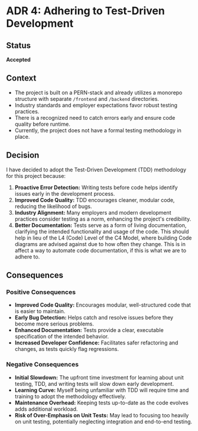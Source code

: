 # ADR 4: Adhering to Test-Driven Development

## Status

**Accepted**

## Context

- The project is built on a PERN-stack and already utilizes a monorepo structure with separate `/frontend` and `/backend` directories.
- Industry standards and employer expectations favor robust testing practices.
- There is a recognized need to catch errors early and ensure code quality before runtime.
- Currently, the project does not have a formal testing methodology in place.

## Decision

I have decided to adopt the Test-Driven Development (TDD) methodology for this project because:

1. **Proactive Error Detection:** Writing tests before code helps identify issues early in the development process.
2. **Improved Code Quality:** TDD encourages cleaner, modular code, reducing the likelihood of bugs.
3. **Industry Alignment:** Many employers and modern development practices consider testing as a norm, enhancing the project's credibility.
4. **Better Documentation:** Tests serve as a form of living documentation, clarifying the intended functionality and usage of the code. This should help in lieu of the L4 (Code) Level of the C4 Model, where building Code diagrams are advised against due to how often they change. This is in affect a way to automate code documentation, if this is what we are to adhere to.

## Consequences

### Positive Consequences

- **Improved Code Quality:** Encourages modular, well-structured code that is easier to maintain.
- **Early Bug Detection:** Helps catch and resolve issues before they become more serious problems.
- **Enhanced Documentation:** Tests provide a clear, executable specification of the intended behavior.
- **Increased Developer Confidence:** Facilitates safer refactoring and changes, as tests quickly flag regressions.

### Negative Consequences

- **Initial Slowdown:** The upfront time investment for learning about unit testing, TDD, and writing tests will slow down early development.
- **Learning Curve:** Myself being unfamiliar with TDD will require time and training to adopt the methodology effectively.
- **Maintenance Overhead:** Keeping tests up-to-date as the code evolves adds additional workload.
- **Risk of Over-Emphasis on Unit Tests:** May lead to focusing too heavily on unit testing, potentially neglecting integration and end-to-end testing.
